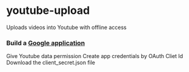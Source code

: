 # youtube-upload
Uploads videos into Youtube with offline access

### Build a [Google application](https://console.developers.google.com/)
Give Youtube data permission
Create app credentials by OAuth Cliet Id
Download the client_secret.json file
